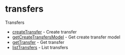 # transfers

Transfers


* [createTransfer](createtransfer.md) - Create transfer
* [getCreateTransfersModel](getcreatetransfersmodel.md) - Get create transfer model
* [getTransfer](gettransfer.md) - Get transfer
* [listTransfers](listtransfers.md) - List transfers